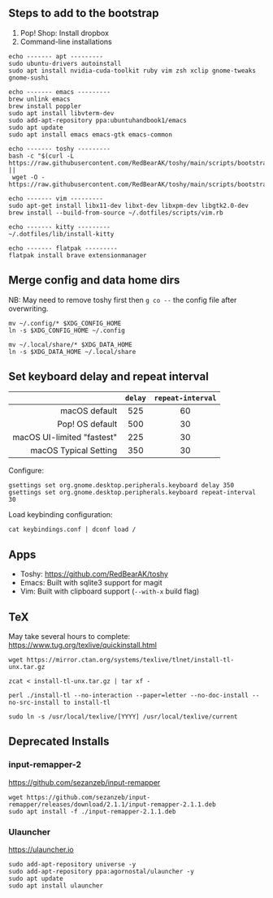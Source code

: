 ## Steps to add to the bootstrap

1. Pop! Shop: Install dropbox
2. Command-line installations

```
echo ------- apt ---------
sudo ubuntu-drivers autoinstall
sudo apt install nvidia-cuda-toolkit ruby vim zsh xclip gnome-tweaks gnome-sushi

echo ------- emacs ---------
brew unlink emacs
brew install poppler
sudo apt install libvterm-dev
sudo add-apt-repository ppa:ubuntuhandbook1/emacs
sudo apt update
sudo apt install emacs emacs-gtk emacs-common

echo ------- toshy ---------
bash -c "$(curl -L https://raw.githubusercontent.com/RedBearAK/toshy/main/scripts/bootstrap.sh ||
 wget -O - https://raw.githubusercontent.com/RedBearAK/toshy/main/scripts/bootstrap.sh)"

echo ------- vim ---------
sudo apt-get install libx11-dev libxt-dev libxpm-dev libgtk2.0-dev
brew install --build-from-source ~/.dotfiles/scripts/vim.rb

echo ------- kitty ---------
~/.dotfiles/lib/install-kitty

echo ------- flatpak ---------
flatpak install brave extensionmanager
```

## Merge config and data home dirs

NB: May need to remove toshy first then `g co --` the config file after
overwriting.

```
mv ~/.config/* $XDG_CONFIG_HOME
ln -s $XDG_CONFIG_HOME ~/.config

mv ~/.local/share/* $XDG_DATA_HOME
ln -s $XDG_DATA_HOME ~/.local/share
```

## Set keyboard delay and repeat interval

|                            | `delay` | `repeat-interval` |
|---------------------------:|:-------:|:-----------------:|
|              macOS default |   525   |       60          |
|            Pop! OS default |   500   |       30          |
| macOS UI-limited "fastest" |   225   |       30          |
|      macOS Typical Setting |   350   |       30          |


Configure:
```
gsettings set org.gnome.desktop.peripherals.keyboard delay 350
gsettings set org.gnome.desktop.peripherals.keyboard repeat-interval 30
```

Load keybinding configuration:
```
cat keybindings.conf | dconf load /
```

## Apps

- Toshy: https://github.com/RedBearAK/toshy
- Emacs: Built with sqlite3 support for magit
- Vim: Built with clipboard support (`--with-x` build flag)

## TeX

May take several hours to complete:
https://www.tug.org/texlive/quickinstall.html

```
wget https://mirror.ctan.org/systems/texlive/tlnet/install-tl-unx.tar.gz

zcat < install-tl-unx.tar.gz | tar xf -

perl ./install-tl --no-interaction --paper=letter --no-doc-install --no-src-install to install-tl

sudo ln -s /usr/local/texlive/[YYYY] /usr/local/texlive/current
```

## Deprecated Installs

### input-remapper-2

https://github.com/sezanzeb/input-remapper
```
wget https://github.com/sezanzeb/input-remapper/releases/download/2.1.1/input-remapper-2.1.1.deb
sudo apt install -f ./input-remapper-2.1.1.deb
```

### Ulauncher

https://ulauncher.io

```
sudo add-apt-repository universe -y
sudo add-apt-repository ppa:agornostal/ulauncher -y
sudo apt update
sudo apt install ulauncher
```
